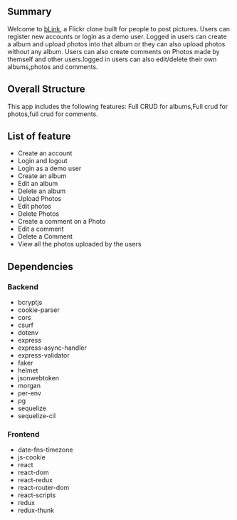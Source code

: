 ## Summary

Welcome to [bLink](https://blink-apps.herokuapp.com/), a Flickr clone built for people to post pictures. Users can register new accounts or login as a demo user. Logged in users can create a album and upload photos into that album or they can also upload photos without any album. Users can also create comments on Photos made by themself and other users.logged in users can also edit/delete their own albums,photos and comments.

## Overall Structure

This app includes the following features: Full CRUD for albums,Full crud for photos,full crud for comments.

## List of feature

* Create an account
* Login and logout 
* Login as a demo user
* Create an album
* Edit an album
* Delete an album
* Upload Photos 
* Edit photos
* Delete Photos
* Create a comment on a Photo
* Edit a comment
* Delete a Comment
* View all the photos uploaded by the users


## Dependencies

### Backend

* bcryptjs
* cookie-parser
* cors
* csurf
* dotenv
* express
* express-async-handler
* express-validator
* faker
* helmet
* jsonwebtoken
* morgan
* per-env
* pg
* sequelize
* sequelize-cil

### Frontend

* date-fns-timezone
* js-cookie
* react
* react-dom
* react-redux
* react-router-dom
* react-scripts
* redux
* redux-thunk
